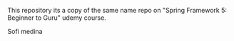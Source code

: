This repository its a copy of the same name repo on "Spring Framework 5: Beginner to Guru" udemy course.

Sofi medina
